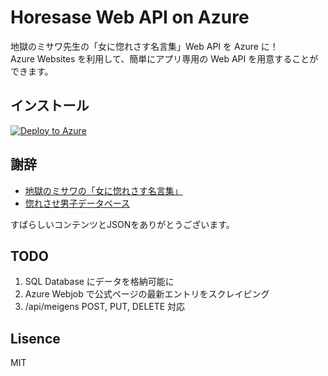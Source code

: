 # Horesase Web API on Azure

地獄のミサワ先生の「女に惚れさす名言集」Web API を Azure に！  
Azure Websites を利用して、簡単にアプリ専用の Web API を用意することができます。

## インストール

[![Deploy to Azure](http://azuredeploy.net/deploybutton.png)](https://azuredeploy.net/)

## 謝辞

* [地獄のミサワの「女に惚れさす名言集」](http://jigokuno.com/) 
* [惚れさせ男子データベース](https://github.com/june29/horesase-boys) 

すばらしいコンテンツとJSONをありがとうございます。

## TODO

1. SQL Database にデータを格納可能に
1. Azure Webjob で公式ページの最新エントリをスクレイピング
1. /api/meigens POST, PUT, DELETE 対応 

## Lisence

MIT
